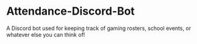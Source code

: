 # Attendance-Discord-Bot
A Discord bot used for keeping track of gaming rosters, school events, or whatever else you can think of!
